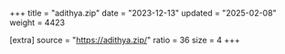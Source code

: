 +++
title = "adithya.zip"
date = "2023-12-13"
updated = "2025-02-08"
weight = 4423

[extra]
source = "https://adithya.zip/"
ratio = 36
size = 4
+++
